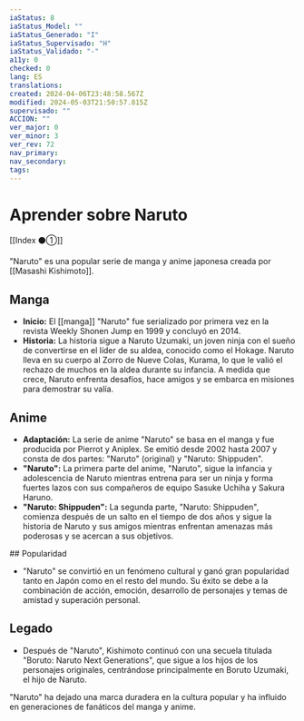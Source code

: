 ```yaml
---
iaStatus: 8
iaStatus_Model: ""
iaStatus_Generado: "I"
iaStatus_Supervisado: "H"
iaStatus_Validado: "-"
a11y: 0
checked: 0
lang: ES
translations: 
created: 2024-04-06T23:48:58.567Z
modified: 2024-05-03T21:50:57.815Z
supervisado: ""
ACCION: ""
ver_major: 0
ver_minor: 3
ver_rev: 72
nav_primary: 
nav_secondary: 
tags:
---
```

# Aprender sobre Naruto

[[Index ⚫①]]

"Naruto" es una popular serie de manga y anime japonesa creada por [[Masashi Kishimoto]].

## Manga

- **Inicio:** El [[manga]] "Naruto" fue serializado por primera vez en la revista Weekly Shonen Jump en 1999 y concluyó en 2014.
- **Historia:** La historia sigue a Naruto Uzumaki, un joven ninja con el sueño de convertirse en el líder de su aldea, conocido como el Hokage. Naruto lleva en su cuerpo al Zorro de Nueve Colas, Kurama, lo que le valió el rechazo de muchos en la aldea durante su infancia. A medida que crece, Naruto enfrenta desafíos, hace amigos y se embarca en misiones para demostrar su valía.

## Anime

- **Adaptación:** La serie de anime "Naruto" se basa en el manga y fue producida por Pierrot y Aniplex. Se emitió desde 2002 hasta 2007 y consta de dos partes: "Naruto" (original) y "Naruto: Shippuden".
- **"Naruto":** La primera parte del anime, "Naruto", sigue la infancia y adolescencia de Naruto mientras entrena para ser un ninja y forma fuertes lazos con sus compañeros de equipo Sasuke Uchiha y Sakura Haruno.
- **"Naruto: Shippuden":** La segunda parte, "Naruto: Shippuden", comienza después de un salto en el tiempo de dos años y sigue la historia de Naruto y sus amigos mientras enfrentan amenazas más poderosas y se acercan a sus objetivos.

## Popularidad

- "Naruto" se convirtió en un fenómeno cultural y ganó gran popularidad tanto en Japón como en el resto del mundo. Su éxito se debe a la combinación de acción, emoción, desarrollo de personajes y temas de amistad y superación personal.

## Legado

- Después de "Naruto", Kishimoto continuó con una secuela titulada "Boruto: Naruto Next Generations", que sigue a los hijos de los personajes originales, centrándose principalmente en Boruto Uzumaki, el hijo de Naruto.

"Naruto" ha dejado una marca duradera en la cultura popular y ha influido en generaciones de fanáticos del manga y anime.